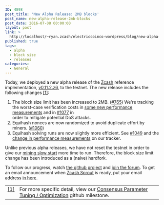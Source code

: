 ```yaml
---
ID: 4898
post_title: 'New Alpha Release: 2MB blocks'
post_name: new-alpha-release-2mb-blocks
post_date: 2016-07-08 00:00:00
layout: post
link: >
  http://localhost/~ryan.zcash/electriccoinco-wordpress/blog/new-alpha-release-2mb-blocks/
published: true
tags:
  - alpha
  - block size
  - releases
categories:
  - General
---
```

<p>Today, we deployed a new alpha release of the <a class="reference external" href="https://github.com/zcash">Zcash</a> reference implementation, <a class="reference external" href="https://github.com/zcash/zcash/releases/tag/v0.11.2.z6">v0.11.2.z6</a>, to the testnet. The new release includes the following changes <a class="footnote-reference" href="#id2" id="id1">[1]</a>:</p>
<ol class="arabic simple">
<li>The block size limit has been increased to 2MB. (<a class="reference external" href="https://github.com/zcash/zcash/issues/765">#765</a>) We're tracking the worst-case verification costs in <a class="reference external" href="https://speed.z.cash/timeline/?exe=1&amp;base=1%2B9&amp;ben=time+validatelargetx&amp;env=1&amp;revs=10&amp;equid=off&amp;quarts=on&amp;extr=on">some new performance measurements</a> and in <a class="reference external" href="https://github.com/zcash/zcash/issues/1077">#1077</a> in<br />
order to mitigate potential DoS attacks.</li>
<li>Equihash nonces are now randomized to avoid duplicate effort by miners. (<a class="reference external" href="https://github.com/zcash/zcash/pull/1060">#1060</a>)</li>
<li>Equihash solving runs are now slightly more efficient. See <a class="reference external" href="https://github.com/zcash/zcash/pull/1049">#1049</a> and the <a class="reference external" href="https://speed.z.cash/timeline/?exe=1&amp;base=1%2B9&amp;ben=time+solveequihash&amp;env=1&amp;revs=10&amp;equid=off&amp;quarts=on&amp;extr=on">change in performance measurements</a> on our tracker.</li>
</ol>
<p>Unlike previous alpha releases, we have not reset the testnet in order to give our <a class="reference external" href="/blog/new-alpha-release-mining-slow-start/">mining slow start</a> more time to run. Therefore, the block size limit change has been introduced as a (naive) hardfork.</p>
<p>To follow our progress, watch <a class="reference external" href="https://github.com/zcash/zcash/milestones">the github project</a> and <a class="reference external" href="https://forum.z.cash/">join the forum</a>. To get an email announcement when <a class="reference external" href="/blog/sprout-roadmap/">Zcash Sprout</a> is ready, put your email address <a class="reference external" href="https://z.cash/#launch-notification">in here</a>.</p>
<table class="docutils footnote" frame="void" id="id2" rules="none">
<colgroup>
<col class="label"/>
<col/></colgroup>
<tbody valign="top">
<tr>
<td class="label"><a class="fn-backref" href="#id1">[1]</a></td>
<td>For more specific detail, view our <a class="reference external" href="https://github.com/zcash/zcash/issues?q=milestone%3A%22Consensus+Parameter+Tuning+%2F+Optimization%22+is%3Aclosed">Consensus Parameter Tuning / Optimization</a> github milestone.</td>
</tr>
</tbody>
</table>
